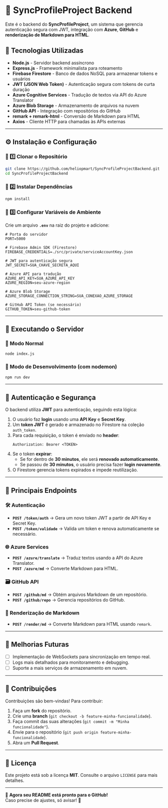 # 🚀 SyncProfileProject Backend

Este é o backend do **SyncProfileProject**, um sistema que gerencia autenticação segura com JWT, integração com **Azure**, **GitHub** e **renderização de Markdown para HTML**.

## 📌 Tecnologias Utilizadas
- **Node.js** - Servidor backend assíncrono
- **Express.js** - Framework minimalista para roteamento
- **Firebase Firestore** - Banco de dados NoSQL para armazenar tokens e usuários
- **JWT (JSON Web Token)** - Autenticação segura com tokens de curta duração
- **Azure Cognitive Services** - Tradução de textos via API do Azure Translator
- **Azure Blob Storage** - Armazenamento de arquivos na nuvem
- **GitHub API** - Integração com repositórios do GitHub
- **remark + remark-html** - Conversão de Markdown para HTML
- **Axios** - Cliente HTTP para chamadas às APIs externas

---

## ⚙️ Instalação e Configuração

### 🔹 1️⃣ Clonar o Repositório
```sh
git clone https://github.com/heliopmart/SyncProfileProjectBackend.git
cd SyncProfileProjectBackend
```

### 🔹 2️⃣ Instalar Dependências
```sh
npm install
```

### 🔹 3️⃣ Configurar Variáveis de Ambiente
Crie um arquivo **`.env`** na raiz do projeto e adicione:

```env
# Porta do servidor
PORT=5000

# Firebase Admin SDK (Firestore)
FIREBASE_CREDENTIALS=./src/private/serviceAccountKey.json

# JWT para autenticação segura
JWT_SECRET=SUA_CHAVE_SECRETA_AQUI

# Azure API para tradução
AZURE_API_KEY=SUA_AZURE_API_KEY
AZURE_REGION=seu-azure-region

# Azure Blob Storage
AZURE_STORAGE_CONNECTION_STRING=SUA_CONEXAO_AZURE_STORAGE

# GitHub API Token (se necessário)
GITHUB_TOKEN=seu-github-token
```

---

## 🚀 Executando o Servidor

### 🔹 Modo Normal
```sh
node index.js
```

### 🔹 Modo de Desenvolvimento (com nodemon)
```sh
npm run dev
```

---

## 🔑 Autenticação e Segurança

O backend utiliza **JWT** para autenticação, seguindo esta lógica:

1. O usuário faz **login** usando uma **API Key** e **Secret Key**.
2. Um **token JWT** é gerado e armazenado no Firestore na coleção `auth_token`.
3. Para cada requisição, o token é enviado no **header**:
   ```
   Authorization: Bearer <TOKEN>
   ```
4. Se o token **expirar**:
   - Se for dentro de **30 minutos**, ele será **renovado automaticamente**.
   - Se passou de **30 minutos**, o usuário precisa fazer **login novamente**.
5. O Firestore gerencia tokens expirados e impede reutilização.

---

## 📌 Principais Endpoints

### 🛠 Autenticação
- **`POST /token/auth`** → Gera um novo token JWT a partir de API Key e Secret Key.
- **`POST /token/validade`** → Valida um token e renova automaticamente se necessário.

### 🌐 Azure Services
- **`POST /azure/translate`** → Traduz textos usando a API do Azure Translator.
- **`POST /azure/md`** → Converte Markdown para HTML.

### 🗃 GitHub API
- **`POST /github/md`** → Obtém arquivos Markdown de um repositório.
- **`POST /github/repo`** → Gerencia repositórios do GitHub.

### 🎨 Renderização de Markdown
- **`POST /render/md`** → Converte Markdown para HTML usando `remark`.

---

## 🚀 Melhorias Futuras
- [ ] Implementação de WebSockets para sincronização em tempo real.
- [ ] Logs mais detalhados para monitoramento e debugging.
- [ ] Suporte a mais serviços de armazenamento em nuvem.

---

## 🤝 Contribuições

Contribuições são bem-vindas! Para contribuir:

1. Faça um **fork** do repositório.
2. Crie uma **branch** (`git checkout -b feature-minha-funcionalidade`).
3. Faça commit das suas alterações (`git commit -m "Minha funcionalidade"`).
4. Envie para o repositório (`git push origin feature-minha-funcionalidade`).
5. Abra um **Pull Request**.

---

## 📜 Licença

Este projeto está sob a licença **MIT**. Consulte o arquivo `LICENSE` para mais detalhes.

---

🚀 **Agora seu README está pronto para o GitHub!**  
Caso precise de ajustes, só avisar! 🎯

